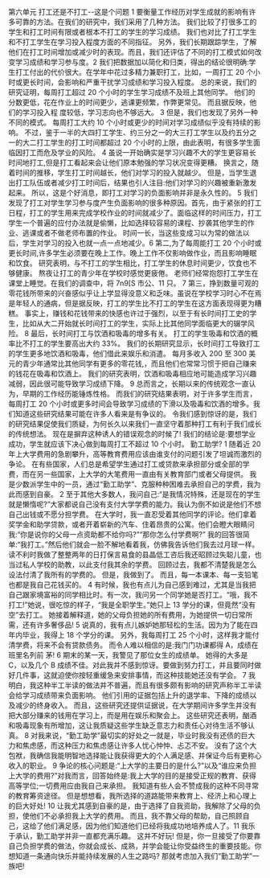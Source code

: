 第六单元
打工还是不打工--这是个问题
1 要衡量工作经历对学生成就的影响有许多可靠的方法。在我们的研究中，我们采用了几种方法。 我们比较了打很多工的学生和打工时间有限或者根本不打工的学生的学习成绩。 我们也对比了打工学生和不打工学生在学习投入程度方面的不同指征。 另外，我们长期跟踪学生，了解他们在打工时间增加或减少时的表现。而且，我们还评估了不同的打工模式如何改变学习成绩和学习参与度。2 我们把数据加以简化和归类，得出的结论很明确:学生打工付出的代价很大。在学年中花过多精力兼职打工，比如，一周打工 20 个小时或更长时间，会影响和严重干扰学习成绩和学习投入程度。 总的来说，我们的研究证明，每周打工超过 20 个小时的学生学习成绩不及班上其他同学。 他们的分数更低，花在作业上的时间更少，逃课更频繁，作弊更常见。 而且据反映，他们的学习投入程
度较低，学习志向也不够远大。
3 但是，我们也发现了另外一种不同的模式。 每周打工大约 10 个小时或更少的时间对学习成绩似乎没有持续的影响。 不过，鉴于一半的大四打工学生、约三分之一的大三打工学生以及约五分之一的大二打工学生的打工时间都超过 20 个小时的上限，由此表明，有很多学生面临因打工而危及学业的风险。
4 虽说一开始确实是学习兴趣不大的学生更容易长时间地打工,但是打工看起来会让他们原本勉强的学习状况变得更糟。 换言之，随着时间的推移，学生打工时间越长，他们对学习的投入就越少。 但是，当学生退出打工队伍或者减少打工时间后，结果也引人注目:他们对学习的兴趣被重新激发起来。 所以，这是个好消息，即打工对学习的负面影响并非是永久性的。
5 我们发现了打工对学生学习参与度产生负面影响的很多种原因。首先，由于紧张的打工日程，打工的学生用来完成学校作业的时间就减少了。面临这样的时间压力，打工学生一个普遍的应付办法就是偷懒，比如选择较容易的课程、抄袭其他学生的作业、逃课或者不做老师布置的作业。 时间一长，当这些变成习以为常的做法以后，学生对学习的投入也就一点一点地减少。6 第二,为了每周能打工 20 个小时或更长时间,许多学生必须要在晚上工作。晚上工作不仅影响做作业，而且影响睡眠和饮食。 研究表明，与不打工的学生相比，打工学生的休息时间更少，饮食也不够健康。 熬夜让打工的青少年在学校时感觉更疲倦。 老师们经常抱怨打工学生在课堂上睡觉。在我们的调查中，将 7n9[S 市公、11 只。
7 第三，挣到数量可观的零花钱所带来的兴奋感似乎让上学显得没意义和乏味。虽说在学校学习时心不在焉是年轻人的通病，但是据反映，打工的学生比不打工的学生在这方面表现得更为糟糕。 事实上，赚钱和花钱带来的快感也许过于强烈，以至于有长时间打工史的学生，比如从大二开始就长时间打工的学生，实际上比其他同学面临更大的辍学风险。
8 最后，长时间打工与饮酒和吸毒的增多有关。 打工的学生吸毒和饮酒的概率比不打工的学生要高出大约 33%。 我们的长期研究显示，长时间打工导致打工的学生更多地饮酒和吸毒，他们借此来娱乐和消遣。 每月多收入 200 至 300 美元的青少年通常比其他同学有更多的零花钱,，而且他们也常常习惯于把自己赚来的钱花在吸毒和饮酒上。 我们的研究表明，饮酒和吸毒相应地可能造成学习兴趣减弱，因此很可能导致学习成绩下降。
9 总而言之，长期以来的传统观念一直认为，早期的工作经历能锤炼性格。 而我们的研究结果表明，对于许多学生而言，每周打工 20 个小时或更多时间会导致学习成绩的下滑以及吸毒和饮酒的增多。我们知道这些研究结果可能在许多人看来是有争议的。 令我们感到惊讶的是，我们的研究结果促使我们质疑，为何长久以来我们一直坚守着那种打工有利于我们成长的传统想法。 现在是摒弃这种诱人的错误观念的时候了! 我们的结论是:要想学业成功，学生就应该下决心做到每周打工不超过 10 个小时。
勤工助学?
1 随着近 20 年上大学费用的急剧攀升，高等教育费用应该由谁支付的问题引发了坦诚而激烈的争论。 在有些国家，人们总是希望学生通过打工或贷款来承担部分或全部的学费，而在另一些国家，上大学的大笔费用一直由有关教育部门或者父母提供。 我是少数派学生中的一员，通过“勤工助学”、克服种种困难去承担自己的学费，我为此而感到自豪。
2 至于其他大多数人，我问自己:“是我情况特殊，还是现在的学生就是懒惰呢?”大家都说自己没有支付大学学费的能力。我认为倒不如说是他们不想自己出钱或不愿分担学费。 在大学时，我一直忍受着其他同学的评论。他们拿着奖学金和助学贷款，或者开着崭新的汽车、住着昂贵的公寓。他们会瞪大眼睛问我:“你是说你的父母一点资助都不给你吗?”“那你怎么付学费啊?” 我的回答很简单:“我打工。”然后他们就会一脸不解地看着我，仿佛我告诉他们我去过月球一样。
读不利时我做了整整两年的日打保言易食的县晶低工咨后我还昭顾过失聪儿童，也当过私人学校的助教，以此支付我其余的学费。 回顾过去，我都不清楚我是怎么设法付清了我所有的学费的。 但是，我做到了。 而且，每一本课本、每一支铅笔也都是我自己花钱买的。
4 有时候，我也有点儿为自己感到难过，尤其是当我把自己跟家境富裕的同学相比时。有一次，我问另一个同学她是否打工。“哦，我不打工!”她说，很吃惊的样子，“我是全职学生。”她只上 13 学分的课，但竟然“没有空”去打工。 她接着解释道，她的父母负担她的所有费用，为她提供一切日常所需，还有许多奢侈品!
5 说真的，我有点儿嫉妒她那轻松的生活。因为为了能在四年内毕业，我得上 18 个学分的课。 另外，我每周打工 25 个小时，这样我才能付清学费，将来不会有贷款债务。 而令人难以相信的是:我门门功课都得 A，成绩在班里名列前
茅!
6 期末的某一天，我警见了那位女生的成绩单。 她得的大多是 C，以及几个 B 成绩不佳。对此我并不感到惊讶。要做到努力打工，并且要同时做好几件事，这就迫使你按轻重缓急来安排事情，而这种技能她还没有学会。
7 我明白，我这种半工半读的做法并不普遍，而且有很多颇有影响的研究声称半工半读会给学习成绩带来负面影响。 他们引用的证据包括上升的退学率、下降的成绩以及减少的终身收入。 而且，这些研究还提供证据说，在大学期间许多学生并没有把大部分赚来的钱用在学习上，而是用在娱乐和聚会上。 这些研究还表明，酗酒和吸毒现象有所增加，这让我质疑这些学生缺乏意志力和责任心对待生活不够认真。
8 对我来说，“勤工助学”最切实的好处之一就是，毕业时我没有还债的巨大力和焦虑感，而这种压力和焦虑感让许多人忧心忡忡、忐忑不安。 没有了这个大包袱，我确信我能明智地选择能让我获得更大的个人满足感、并保证今后有更称心收入的职业。
9 争论的核心问题是:“上大学的主要日的是什么?”以及“谁应来负担上大学的费用?”对我而言，回答始终是:我上大学的目的是接受正规的教育、获得高等学位;一切费用应由我自己来承担。 我知道有些人会不赞成我的这种不同寻常的教育筹资途径。 但是想想看，我所选择的道路能带来教育上、经济上和心理上的巨大好处!
10 让我尤其感到自豪的是，由于选择了自我资助，我解除了父母的负担，使他们不必承担我上大学的费用。 而且，我不靠父母的帮助，自己照顾自己，这给了他们满足感，因为他们知道他们已经将我成功地培养成人了。11 我乐于承认，勤工助学并非一直都充满乐趣。 这并不好玩! 但是，你一旦接受了你要靠自己负担学费的做法，你就会成长、成熟，并学会能让你受益终生的重要技能。你想知道一条通向快乐并能持续发展的人生之路吗? 那就考虑加入我们“勤工助学”一族吧!
